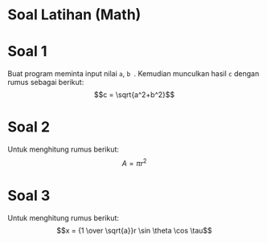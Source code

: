 # Soal Latihan (Math)

# Soal 1
Buat program meminta input nilai `a`, `b `. Kemudian munculkan hasil `c` dengan rumus sebagai berikut:
$$c = \sqrt{a^2+b^2}$$

# Soal 2
Untuk menghitung rumus berikut:
$$A = \pi r^2$$

# Soal 3
Untuk menghitung rumus berikut:
$$x = {1 \over \sqrt{a}}r \sin \theta \cos \tau$$



